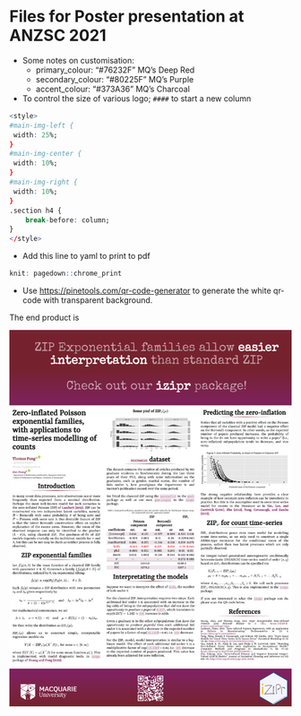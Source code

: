 
<!-- README.md is generated from README.Rmd. Please edit that file -->

# Files for Poster presentation at ANZSC 2021

-   Some notes on customisation:
    -   primary\_colour: “\#76232F” MQ’s Deep Red
    -   secondary\_colour: “\#80225F” MQ’s Purple
    -   accent\_colour: “\#373A36” MQ’s Charcoal
-   To control the size of various logo; `####` to start a new column

``` r
<style>
#main-img-left {
 width: 25%;
}
#main-img-center {
 width: 10%;
}
#main-img-right {
 width: 10%;
}
.section h4 {
    break-before: column;
}
</style>
```

-   Add this line to yaml to print to pdf

``` r
knit: pagedown::chrome_print
```

-   Use <https://pinetools.com/qr-code-generator> to generate the white
    qr-code with transparent background.

The end product is

![](ID_216_Fung.png)
